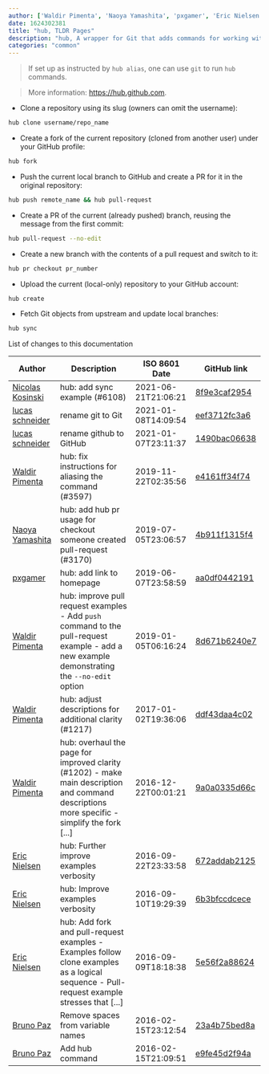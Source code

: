```yaml
---
author: ['Waldir Pimenta', 'Naoya Yamashita', 'pxgamer', 'Eric Nielsen', 'Bruno Paz', 'lucas schneider', 'Nicolas Kosinski']
date: 1624302381
title: "hub, TLDR Pages"
description: "hub, A wrapper for Git that adds commands for working with GitHub-based projects."
categories: "common"
---
```

> If set up as instructed by `hub alias`, one can use `git` to run `hub` commands.

> More information: <https://hub.github.com>.

- Clone a repository using its slug (owners can omit the username):

```bash
hub clone username/repo_name
```

- Create a fork of the current repository (cloned from another user) under your GitHub profile:

```bash
hub fork
```

- Push the current local branch to GitHub and create a PR for it in the original repository:

```bash
hub push remote_name && hub pull-request
```

- Create a PR of the current (already pushed) branch, reusing the message from the first commit:

```bash
hub pull-request --no-edit
```

- Create a new branch with the contents of a pull request and switch to it:

```bash
hub pr checkout pr_number
```

- Upload the current (local-only) repository to your GitHub account:

```bash
hub create
```

- Fetch Git objects from upstream and update local branches:

```bash
hub sync
```
List of changes to this documentation


Author | Description | ISO 8601 Date | GitHub link
------|-----|-----|-----
[Nicolas Kosinski](mailto:nicokosi@yahoo.com) | hub: add sync example (#6108) | 2021-06-21T21:06:21 | [8f9e3caf2954](https://github.com/tldr-pages/tldr/commit/8f9e3caf2954ba0a3da3e16047dc0eb482f0b048)
[lucas schneider](mailto:casdpa@gmail.com) | rename git to Git | 2021-01-08T14:09:54 | [eef3712fc3a6](https://github.com/tldr-pages/tldr/commit/eef3712fc3a6a3774384b2e4ed934583c8349d75)
[lucas schneider](mailto:casdpa@gmail.com) | rename github to GitHub | 2021-01-07T23:11:37 | [1490bac06638](https://github.com/tldr-pages/tldr/commit/1490bac06638cdd33f5b29a3091b27bb20f3683f)
[Waldir Pimenta](mailto:waldyrious@gmail.com) | hub: fix instructions for aliasing the command (#3597) | 2019-11-22T02:35:56 | [e4161ff34f74](https://github.com/tldr-pages/tldr/commit/e4161ff34f74410176d17af427fcfd698b6bd9e8)
[Naoya Yamashita](mailto:conao3@gmail.com) | hub: add hub pr usage for checkout someone created pull-request (#3170) | 2019-07-05T23:06:57 | [4b911f1315f4](https://github.com/tldr-pages/tldr/commit/4b911f1315f4deca9a084db88afc8677183fdfbd)
[pxgamer](mailto:owzie123@gmail.com) | hub: add link to homepage | 2019-06-07T23:58:59 | [aa0df0442191](https://github.com/tldr-pages/tldr/commit/aa0df0442191673b8e0326137cd4912c1e985569)
[Waldir Pimenta](mailto:waldyrious@gmail.com) | hub: improve pull request examples - Add `push` command to the pull-request example - add a new example demonstrating the `--no-edit` option | 2019-01-05T06:16:24 | [8d671b6240e7](https://github.com/tldr-pages/tldr/commit/8d671b6240e7652993b86eac26afade0c63df35c)
[Waldir Pimenta](mailto:waldyrious@gmail.com) | hub: adjust descriptions for additional clarity (#1217) | 2017-01-02T19:36:06 | [ddf43daa4c02](https://github.com/tldr-pages/tldr/commit/ddf43daa4c025356f098f49fd8220ab7e2b2e352)
[Waldir Pimenta](mailto:waldyrious@gmail.com) | hub: overhaul the page for improved clarity (#1202) - make main description and command descriptions more specific - simplify the fork [...] | 2016-12-22T00:01:21 | [9a0a0335d66c](https://github.com/tldr-pages/tldr/commit/9a0a0335d66c8fbdcf0435b37835dd988f883e25)
[Eric Nielsen](mailto:eric@amalgamar.com.br) | hub: Further improve examples verbosity | 2016-09-22T23:33:58 | [672addab2125](https://github.com/tldr-pages/tldr/commit/672addab21252916af96793db79ce5cdb9cd3eeb)
[Eric Nielsen](mailto:eric@amalgamar.com.br) | hub: Improve examples verbosity | 2016-09-10T19:29:39 | [6b3bfccdcece](https://github.com/tldr-pages/tldr/commit/6b3bfccdcece26372a66a555ee12374599531482)
[Eric Nielsen](mailto:eric@amalgamar.com.br) | hub: Add fork and pull-request examples - Examples follow clone examples as a logical sequence - Pull-request example stresses that [...] | 2016-09-09T18:18:38 | [5e56f2a88624](https://github.com/tldr-pages/tldr/commit/5e56f2a88624a341dd50df22f3fb5666c811866a)
[Bruno Paz](mailto:brunopaz@sapo.pt) | Remove spaces from variable names | 2016-02-15T23:12:54 | [23a4b75bed8a](https://github.com/tldr-pages/tldr/commit/23a4b75bed8adfa80107acfd6730ac427728e37f)
[Bruno Paz](mailto:brunopaz@sapo.pt) | Add hub command | 2016-02-15T21:09:51 | [e9fe45d2f94a](https://github.com/tldr-pages/tldr/commit/e9fe45d2f94a081ba4c2aae44e74fb4633604522)

